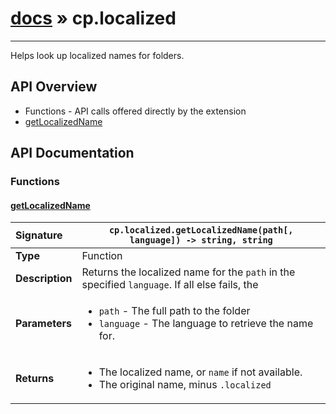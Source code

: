 # [docs](index.md) » cp.localized
---

Helps look up localized names for folders.

## API Overview
* Functions - API calls offered directly by the extension
 * [getLocalizedName](#getlocalizedname)

## API Documentation

### Functions

#### [getLocalizedName](#getlocalizedname)
| <span style="float: left;">**Signature**</span> | <span style="float: left;">`cp.localized.getLocalizedName(path[, language]) -> string, string` </span>                                                          |
| -----------------------------------------------------|---------------------------------------------------------------------------------------------------------|
| **Type**                                             | Function                                                                                         |
| **Description**                                      | Returns the localized name for the `path` in the specified `language`. If all else fails, the                                                                                         |
| **Parameters**                                       | <ul><li>`path`			- The full path to the folder</li><li>`language`		- The language to retrieve the name for.</li></ul> |
| **Returns**                                          | <ul><li>The localized name, or `name` if not available.</li><li>The original name, minus `.localized`</li></ul>          |


